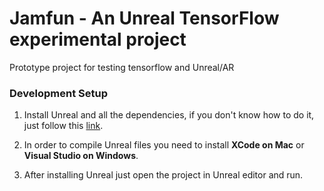 # Jamfun - An Unreal TensorFlow experimental project

Prototype project for testing tensorflow and Unreal/AR

### Development Setup

1. Install Unreal and all the dependencies, if you don't know how to do it, just follow this [link](https://docs.unrealengine.com/latest/INT/GettingStarted/Installation).

2. In order to compile Unreal files you need to install **XCode on Mac** or **Visual Studio on Windows**.

3. After installing Unreal just open the project in Unreal editor and run.
